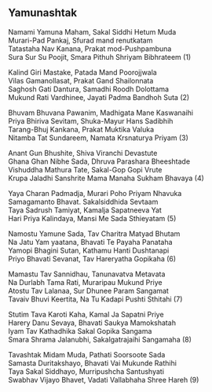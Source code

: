 ## Yamunashtak


Namami Yamuna Maham, Sakal Siddhi Hetum Muda  
Murari-Pad Pankaj, Sfurad mand renutkatam  
Tatastaha Nav Kanana, Prakat mod-Pushpambuna  
Sura Sur Su Poojit, Smara Pithuh Shriyam Bibhrateem (1)

Kalind Giri Mastake, Patada Mand Poorojjwala  
Vilas Gamanollasat, Prakat Gand Shailonnata  
Saghosh Gati Dantura, Samadhi Roodh Dolottama  
Mukund Rati Vardhinee, Jayati Padma Bandhoh Suta (2)

Bhuvam Bhuvana Pawanim, Madhigata Mane Kaswanaihi  
Priya Bhiriva Sevitam, Shuka-Mayur Hans Sadibhih  
Tarang-Bhuj Kankana, Prakat Muktika Valuka  
Nitamba Tat Sundareem, Namata Krsnaturya Priyam (3)

Anant Gun Bhushite, Shiva Viranchi Devastute  
Ghana Ghan Nibhe Sada, Dhruva Parashara Bheeshtade  
Vishuddha Mathura Tate, Sakal-Gop Gopi Vrute  
Krupa Jaladhi Sanshrite Mama Manaha Sukham Bhavaya (4)

Yaya Charan Padmadja, Murari Poho Priyam Nhavuka  
Samagamanto Bhavat. Sakalsiddhida Sevtaam  
Taya Sadrush Tamiyat, Kamalja Sapatneeva Yat  
Hari Priya Kalindaya, Mansi Me Sada Sthieyatam (5)

Namostu Yamune Sada, Tav Charitra Matyad Bhutam  
Na Jatu Yam yaatana, Bhavati Te Payaha Panataha  
Yamopi Bhagini Sutan, Kathamu Hanti Dushtanapi  
Priyo Bhavati Sevanat, Tav Hareryatha Gopikaha (6)

Mamastu Tav Sannidhau, Tanunavatva Metavata  
Na Durlabh Tama Rati, Muraripau Mukund Priye  
Atostu Tav Lalanaa, Sur Dhunee Param Sangamat  
Tavaiv Bhuvi Keertita, Na Tu Kadapi Pushti Sthitahi (7)

Stutim Tava Karoti Kaha, Kamal Ja Sapatni Priye  
Harery Danu Sevaya, Bhavati Saukya Mamokshatah  
Iyam Tav Kathadhika Sakal Gopika Sangama  
Smara Shrama Jalanubhi, Sakalgatrajaihi Sangamaha (8)

Tavashtak Midam Muda, Pathati Soorsoote Sada  
Samasta Duritakshayo, Bhavati Vai Mukunde Rathihi  
Taya Sakal Siddhayo, Murripushcha Santushyati  
Swabhav Vijayo Bhavet, Vadati Vallabhaha Shree Hareh (9)

